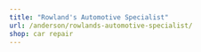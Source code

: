 ```yaml
---
title: "Rowland's Automotive Specialist"
url: /anderson/rowlands-automotive-specialist/
shop: car repair
---
```

